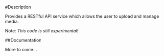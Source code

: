 #Description 

Provides a RESTful API service which allows the user to upload and manage media.

Note: *This code is still experimental!*  

##Documentation

More to come...